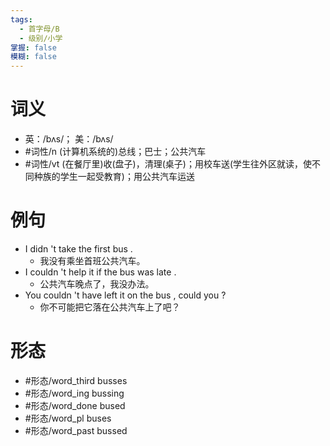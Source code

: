 ```yaml
---
tags:
  - 首字母/B
  - 级别/小学
掌握: false
模糊: false
---
```

# 词义
- 英：/bʌs/； 美：/bʌs/
- #词性/n  (计算机系统的)总线；巴士；公共汽车
- #词性/vt  (在餐厅里)收(盘子)，清理(桌子)；用校车送(学生往外区就读，使不同种族的学生一起受教育)；用公共汽车运送
# 例句
- I didn 't take the first bus .
	- 我没有乘坐首班公共汽车。
- I couldn 't help it if the bus was late .
	- 公共汽车晚点了，我没办法。
- You couldn 't have left it on the bus , could you ?
	- 你不可能把它落在公共汽车上了吧？
# 形态
- #形态/word_third busses
- #形态/word_ing bussing
- #形态/word_done bused
- #形态/word_pl buses
- #形态/word_past bussed
